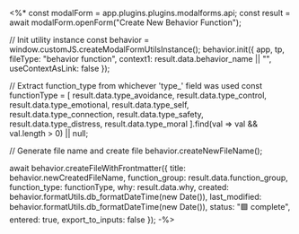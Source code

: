 <%*
const modalForm = app.plugins.plugins.modalforms.api;
const result = await modalForm.openForm("Create New Behavior Function");

// Init utility instance
const behavior = window.customJS.createModalFormUtilsInstance();
behavior.init({
  app,
  tp,
  fileType: "behavior function",
  context1: result.data.behavior_name || "",
  useContextAsLink: false
});

// Extract function_type from whichever 'type_' field was used
const functionType = [
  result.data.type_avoidance,
  result.data.type_control,
  result.data.type_emotional,
  result.data.type_self,
  result.data.type_connection,
  result.data.type_safety,
  result.data.type_distress,
  result.data.type_moral
].find(val => val && val.length > 0) || null;

// Generate file name and create file
behavior.createNewFileName();

await behavior.createFileWithFrontmatter({
  title: behavior.newCreatedFileName,
  function_group: result.data.function_group,
  function_type: functionType,
  why: result.data.why,
  created: behavior.formatUtils.db_formatDateTime(new Date()),
  last_modified: behavior.formatUtils.db_formatDateTime(new Date()),
  status: "🟩 complete",
  entered: true,
  export_to_inputs: false
});
-%>

